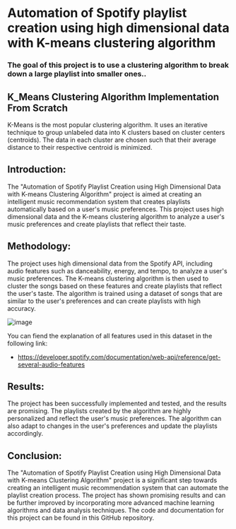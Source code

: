 # Automation of Spotify playlist creation using high dimensional data with K-means clustering algorithm        

### The goal of this project is to use a clustering algorithm to break down a large playlist into smaller ones.. 



## K_Means Clustering Algorithm Implementation From Scratch
K-Means is the most popular clustering algorithm. It uses an iterative technique to group unlabeled data into K clusters based on cluster centers (centroids). The data in each cluster are chosen such that their average distance to their respective centroid is minimized.

## Introduction:

The "Automation of Spotify Playlist Creation using High Dimensional Data with K-means Clustering Algorithm" project is aimed at creating an intelligent music recommendation system that creates playlists automatically based on a user's music preferences. This project uses high dimensional data and the K-means clustering algorithm to analyze a user's music preferences and create playlists that reflect their taste.
 

## Methodology:

The project uses high dimensional data from the Spotify API, including audio features such as danceability, energy, and tempo, to analyze a user's music preferences. The K-means clustering algorithm is then used to cluster the songs based on these features and create playlists that reflect the user's taste. The algorithm is trained using a dataset of songs that are similar to the user's preferences and can create playlists with high accuracy.

![image](https://github.com/PurnaChandar26/Automation-of-Spotify-playlist-creation-K_Means/assets/97793147/1ffb1faa-6885-4a44-a83a-69e4677738c7)

You can fiend the explanation of all features used in this dataset in the following link: 
- https://developer.spotify.com/documentation/web-api/reference/get-several-audio-features
## Results:

The project has been successfully implemented and tested, and the results are promising. The playlists created by the algorithm are highly personalized and reflect the user's music preferences. The algorithm can also adapt to changes in the user's preferences and update the playlists accordingly.

## Conclusion:

The "Automation of Spotify Playlist Creation using High Dimensional Data with K-means Clustering Algorithm" project is a significant step towards creating an intelligent music recommendation system that can automate the playlist creation process. The project has shown promising results and can be further improved by incorporating more advanced machine learning algorithms and data analysis techniques. The code and documentation for this project can be found in this GitHub repository.

